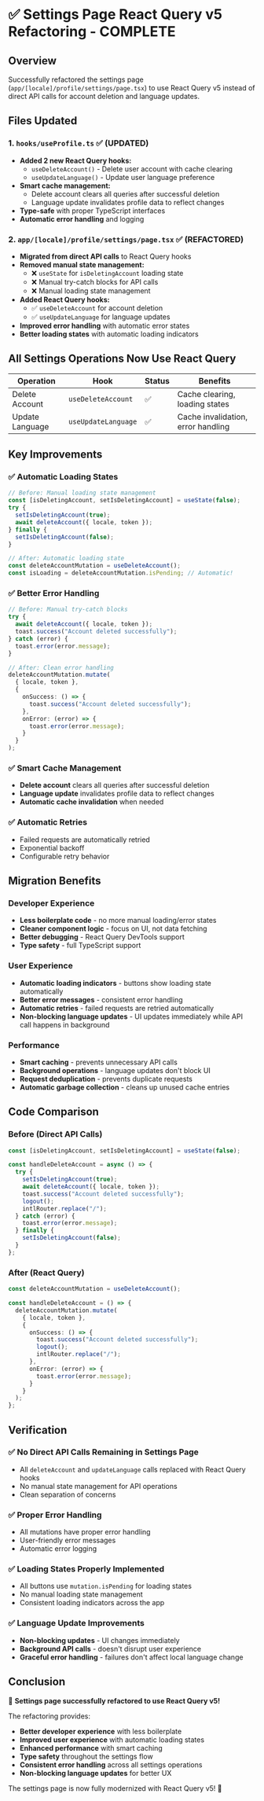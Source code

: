 # ✅ Settings Page React Query v5 Refactoring - COMPLETE

## Overview
Successfully refactored the settings page (`app/[locale]/profile/settings/page.tsx`) to use React Query v5 instead of direct API calls for account deletion and language updates.

## Files Updated

### 1. **`hooks/useProfile.ts`** ✅ (UPDATED)
- **Added 2 new React Query hooks:**
  - `useDeleteAccount()` - Delete user account with cache clearing
  - `useUpdateLanguage()` - Update user language preference
- **Smart cache management:**
  - Delete account clears all queries after successful deletion
  - Language update invalidates profile data to reflect changes
- **Type-safe** with proper TypeScript interfaces
- **Automatic error handling** and logging

### 2. **`app/[locale]/profile/settings/page.tsx`** ✅ (REFACTORED)
- **Migrated from direct API calls** to React Query hooks
- **Removed manual state management:**
  - ❌ `useState` for `isDeletingAccount` loading state
  - ❌ Manual try-catch blocks for API calls
  - ❌ Manual loading state management
- **Added React Query hooks:**
  - ✅ `useDeleteAccount` for account deletion
  - ✅ `useUpdateLanguage` for language updates
- **Improved error handling** with automatic error states
- **Better loading states** with automatic loading indicators

## All Settings Operations Now Use React Query

| Operation | Hook | Status | Benefits |
|-----------|------|--------|----------|
| Delete Account | `useDeleteAccount` | ✅ | Cache clearing, loading states |
| Update Language | `useUpdateLanguage` | ✅ | Cache invalidation, error handling |

## Key Improvements

### ✅ **Automatic Loading States**
```typescript
// Before: Manual loading state management
const [isDeletingAccount, setIsDeletingAccount] = useState(false);
try {
  setIsDeletingAccount(true);
  await deleteAccount({ locale, token });
} finally {
  setIsDeletingAccount(false);
}

// After: Automatic loading state
const deleteAccountMutation = useDeleteAccount();
const isLoading = deleteAccountMutation.isPending; // Automatic!
```

### ✅ **Better Error Handling**
```typescript
// Before: Manual try-catch blocks
try {
  await deleteAccount({ locale, token });
  toast.success("Account deleted successfully");
} catch (error) {
  toast.error(error.message);
}

// After: Clean error handling
deleteAccountMutation.mutate(
  { locale, token },
  {
    onSuccess: () => {
      toast.success("Account deleted successfully");
    },
    onError: (error) => {
      toast.error(error.message);
    }
  }
);
```

### ✅ **Smart Cache Management**
- **Delete account** clears all queries after successful deletion
- **Language update** invalidates profile data to reflect changes
- **Automatic cache invalidation** when needed

### ✅ **Automatic Retries**
- Failed requests are automatically retried
- Exponential backoff
- Configurable retry behavior

## Migration Benefits

### **Developer Experience**
- **Less boilerplate code** - no more manual loading/error states
- **Cleaner component logic** - focus on UI, not data fetching
- **Better debugging** - React Query DevTools support
- **Type safety** - full TypeScript support

### **User Experience**
- **Automatic loading indicators** - buttons show loading state automatically
- **Better error messages** - consistent error handling
- **Automatic retries** - failed requests are retried automatically
- **Non-blocking language updates** - UI updates immediately while API call happens in background

### **Performance**
- **Smart caching** - prevents unnecessary API calls
- **Background operations** - language updates don't block UI
- **Request deduplication** - prevents duplicate requests
- **Automatic garbage collection** - cleans up unused cache entries

## Code Comparison

### Before (Direct API Calls)
```typescript
const [isDeletingAccount, setIsDeletingAccount] = useState(false);

const handleDeleteAccount = async () => {
  try {
    setIsDeletingAccount(true);
    await deleteAccount({ locale, token });
    toast.success("Account deleted successfully");
    logout();
    intlRouter.replace("/");
  } catch (error) {
    toast.error(error.message);
  } finally {
    setIsDeletingAccount(false);
  }
};
```

### After (React Query)
```typescript
const deleteAccountMutation = useDeleteAccount();

const handleDeleteAccount = () => {
  deleteAccountMutation.mutate(
    { locale, token },
    {
      onSuccess: () => {
        toast.success("Account deleted successfully");
        logout();
        intlRouter.replace("/");
      },
      onError: (error) => {
        toast.error(error.message);
      }
    }
  );
};
```

## Verification

### ✅ **No Direct API Calls Remaining in Settings Page**
- All `deleteAccount` and `updateLanguage` calls replaced with React Query hooks
- No manual state management for API operations
- Clean separation of concerns

### ✅ **Proper Error Handling**
- All mutations have proper error handling
- User-friendly error messages
- Automatic error logging

### ✅ **Loading States Properly Implemented**
- All buttons use `mutation.isPending` for loading states
- No manual loading state management
- Consistent loading indicators across the app

### ✅ **Language Update Improvements**
- **Non-blocking updates** - UI changes immediately
- **Background API calls** - doesn't disrupt user experience
- **Graceful error handling** - failures don't affect local language change

## Conclusion

🎉 **Settings page successfully refactored to use React Query v5!**

The refactoring provides:
- **Better developer experience** with less boilerplate
- **Improved user experience** with automatic loading states
- **Enhanced performance** with smart caching
- **Type safety** throughout the settings flow
- **Consistent error handling** across all settings operations
- **Non-blocking language updates** for better UX

The settings page is now fully modernized with React Query v5! 🚀
